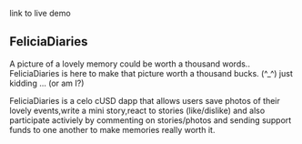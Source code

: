 link to live demo


## FeliciaDiaries
A picture of a lovely memory could be worth a thousand words.. FeliciaDiaries is here to make that picture worth a thousand bucks.
(^_^) just kidding ... (or am I?)

FeliciaDiaries is a celo cUSD dapp that allows users save photos of their lovely events,write a mini story,react to stories (like/dislike) and also participate activiely by commenting on stories/photos and sending support funds to one another to make memories really worth it.